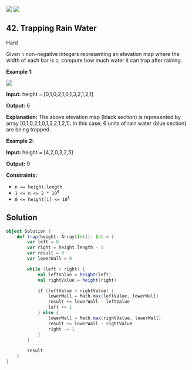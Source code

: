 [![](https://img.shields.io/github/stars/javadev/LeetCode-in-All?label=Stars&style=flat-square)](https://github.com/javadev/LeetCode-in-All)
[![](https://img.shields.io/github/forks/javadev/LeetCode-in-All?label=Fork%20me%20on%20GitHub%20&style=flat-square)](https://github.com/javadev/LeetCode-in-All/fork)

## 42\. Trapping Rain Water

Hard

Given `n` non-negative integers representing an elevation map where the width of each bar is `1`, compute how much water it can trap after raining.

**Example 1:**

![](https://assets.leetcode.com/uploads/2018/10/22/rainwatertrap.png)

**Input:** height = [0,1,0,2,1,0,1,3,2,1,2,1]

**Output:** 6

**Explanation:** The above elevation map (black section) is represented by array [0,1,0,2,1,0,1,3,2,1,2,1]. In this case, 6 units of rain water (blue section) are being trapped. 

**Example 2:**

**Input:** height = [4,2,0,3,2,5]

**Output:** 9 

**Constraints:**

*   `n == height.length`
*   <code>1 <= n <= 2 * 10<sup>4</sup></code>
*   <code>0 <= height[i] <= 10<sup>5</sup></code>

## Solution

```scala
object Solution {
    def trap(height: Array[Int]): Int = {
        var left = 0
        var right = height.length - 1
        var result = 0
        var lowerWall = 0

        while (left < right) {
            val leftValue = height(left)
            val rightValue = height(right)

            if (leftValue < rightValue) {
                lowerWall = Math.max(leftValue, lowerWall)
                result += lowerWall - leftValue
                left += 1
            } else {
                lowerWall = Math.max(rightValue, lowerWall)
                result += lowerWall - rightValue
                right -= 1
            }
        }

        result
    }
}
```